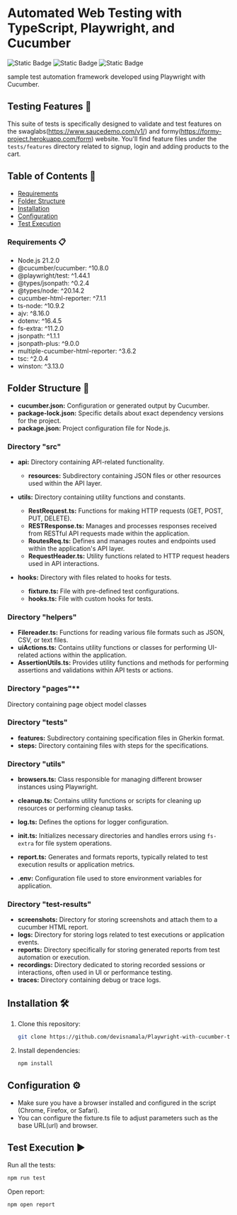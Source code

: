 # Automated Web Testing with TypeScript, Playwright, and Cucumber
![Static Badge](https://img.shields.io/badge/TypeScript-logo?style=for-the-badge&logo=typescript&logoColor=white&labelColor=rgb(49%2C%20120%2C%20198)&color=rgb(22%2C%2027%2C%2034))
![Static Badge](https://img.shields.io/badge/Playwright-logo?style=for-the-badge&logo=playwright&logoColor=rgb(214%2C%2083%2C%2072)&labelColor=rgb(46%2C%20173%2C%2051)&color=rgb(22%2C%2027%2C%2034))
![Static Badge](https://img.shields.io/badge/Cucumber-logo?style=for-the-badge&logo=cucumber&logoColor=black&labelColor=rgb(35%2C%20217%2C%20108)&color=rgb(22%2C%2027%2C%2034))

sample test automation framework developed using Playwright with Cucumber.

## Testing Features 🧪

This suite of tests is specifically designed to validate and test features on the swaglabs(https://www.saucedemo.com/v1/) and formy(https://formy-project.herokuapp.com/form) website. You'll find feature files under the `tests/features` directory related to signup, login and adding products to the cart.


## Table of Contents 📑
- [Requirements](#requirements)
- [Folder Structure](#folder-structure)
- [Installation](#installation)
- [Configuration](#configuration)
- [Test Execution](#test-execution)


### <a id="requirements">Requirements 📋</a>

- Node.js 21.2.0
- @cucumber/cucumber: ^10.8.0
- @playwright/test: ^1.44.1
- @types/jsonpath: ^0.2.4
- @types/node: ^20.14.2
- cucumber-html-reporter: ^7.1.1
- ts-node: ^10.9.2
- ajv: ^8.16.0
- dotenv: ^16.4.5
- fs-extra: ^11.2.0
- jsonpath: ^1.1.1
- jsonpath-plus: ^9.0.0
- multiple-cucumber-html-reporter: ^3.6.2
- tsc: ^2.0.4
- winston: ^3.13.0

## <a id="folder-structure">Folder Structure 📂</a>

- **cucumber.json:** Configuration or generated output by Cucumber.
- **package-lock.json:** Specific details about exact dependency versions for the project.
- **package.json:** Project configuration file for Node.js.

### Directory "src"

- **api:** Directory containing API-related functionality.
  - **resources:** Subdirectory containing JSON files or other resources used within the API layer.

- **utils:** Directory containing utility functions and constants.
  - **RestRequest.ts:** Functions for making HTTP requests (GET, POST, PUT, DELETE).
  - **RESTResponse.ts:** Manages and processes responses received from RESTful API requests made within the application.
  - **RoutesReq.ts:** Defines and manages routes and endpoints used within the application's API layer.
  - **RequestHeader.ts:** Utility functions related to HTTP request headers used in API interactions.

- **hooks:** Directory with files related to hooks for tests.
  - **fixture.ts:** File with pre-defined test configurations.
  - **hooks.ts:** File with custom hooks for tests.

### Directory "helpers"

- **Filereader.ts:** Functions for reading various file formats such as JSON, CSV, or text files.
- **uiActions.ts:** Contains utility functions or classes for performing UI-related actions within the application.
- **AssertionUtils.ts:** Provides utility functions and methods for performing assertions and validations within API tests or actions.

### Directory "pages"** 
Directory containing page object model classes

### Directory "tests"

- **features:** Subdirectory containing specification files in Gherkin format.
- **steps:** Directory containing files with steps for the specifications.

### Directory "utils"

- **browsers.ts:** Class responsible for managing different browser instances using Playwright.
- **cleanup.ts:** Contains utility functions or scripts for cleaning up resources or performing cleanup tasks.
- **log.ts:** Defines the options for logger configuration.
- **init.ts:** Initializes necessary directories and handles errors using `fs-extra` for file system operations.
- **report.ts:** Generates and formats reports, typically related to test execution results or application metrics.

- **.env:** Configuration file used to store environment variables for application.

### Directory "test-results"

- **screenshots:** Directory for storing screenshots and attach them to a cucumber HTML report.
- **logs:** Directory for storing logs related to test executions or application events.
- **reports:** Directory specifically for storing generated reports from test automation or execution.
- **recordings:** Directory dedicated to storing recorded sessions or interactions, often used in UI or performance testing.
- **traces:** Directory containing debug or trace logs.


## <a id="installation">Installation 🛠️</a>

1. Clone this repository:

    ```bash
    git clone https://github.com/devisnamala/Playwright-with-cucumber-typescript.git
    ```

2. Install dependencies:

    ```bash
    npm install
    ```

## <a id="configuration">Configuration ⚙️</a>

- Make sure you have a browser installed and configured in the script (Chrome, Firefox, or Safari).
- You can configure the fixture.ts file to adjust parameters such as the base URL(url) and browser.

## <a id="test-execution">Test Execution ▶️</a>

Run all the tests:

```bash
npm run test
```

Open report:

```bash
npm open report
```



